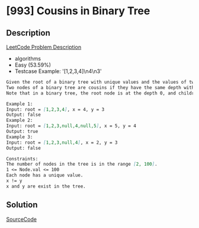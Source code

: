# [993] Cousins in Binary Tree

## Description

[LeetCode Problem Description](https://leetcode.com/problems/cousins-in-binary-tree/description/)

* algorithms
* Easy (53.59%)
* Testcase Example:  '[1,2,3,4]\n4\n3'

```md
Given the root of a binary tree with unique values and the values of two different nodes of the tree x and y, return true if the nodes corresponding to the values x and y in the tree are cousins, or false otherwise.
Two nodes of a binary tree are cousins if they have the same depth with different parents.
Note that in a binary tree, the root node is at the depth 0, and children of each depth k node are at the depth k + 1.

Example 1:
Input: root = [1,2,3,4], x = 4, y = 3
Output: false
Example 2:
Input: root = [1,2,3,null,4,null,5], x = 5, y = 4
Output: true
Example 3:
Input: root = [1,2,3,null,4], x = 2, y = 3
Output: false

Constraints:
The number of nodes in the tree is in the range [2, 100].
1 <= Node.val <= 100
Each node has a unique value.
x != y
x and y are exist in the tree.

```

## Solution

[SourceCode](./solution.js)
